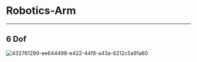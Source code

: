 # Robotics-Arm
---------------------
## 6 Dof

![432761299-ee644498-e422-44f8-a43a-6212c5a91a60](https://github.com/user-attachments/assets/df548d66-1432-4668-8ace-4187cdc7c1b8)
